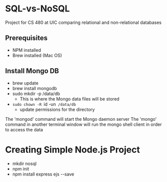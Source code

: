 # SQL-vs-NoSQL
Project for CS 480 at UIC comparing relational and non-relational databases

## Prerequisites
* NPM installed
* Brew installed (Mac OS)

## Install Mongo DB
* brew update
* brew install mongodb
* sudo mkdir -p /data/db
    * This is where the Mongo data files will be stored
* `sudo chown -R `id -un` /data/db`
    * update permissions for the directory

The 'mongod' command will start the Mongo daemon server
The 'mongo' command in another terminal window will run the mongo 
shell client in order to access the data

# Creating Simple Node.js Project
* mkdir nosql
* npm init
* npm install express ejs --save
